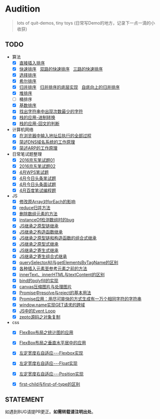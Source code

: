 # Audition

> lots of quit-demos, tiny toys (日常写Demo的地方，记录下一点一滴的小收获)

## TODO

- 算法
    - [x] [直接插入排序](Algorithm/Sortion/insertionSort.js)
    - [x] [快速排序](Algorithm/Sortion/quickSortDigging.js)&nbsp;&nbsp;&nbsp;[双路的快速排序](Algorithm/Sortion/quickSortionTwoWay.js)&nbsp;&nbsp;&nbsp;[三路的快速排序](Algorithm/Sortion/quickSortionThreeWay.js)
    - [x] [选择排序](Algorithm/Sortion/selectionSort.js)
    - [x] [希尔排序](Algorithm/Sortion/shellSort.js)
    - [x] [归并排序](Algorithm/Sortion/mergeSort.js)&nbsp;&nbsp;&nbsp;[归并排序的底层实现](Algorithm/Sortion/originMergeSortion.js)&nbsp;&nbsp;&nbsp;[自底向上的归并排序](Algorithm/Sortion/mergeSortBottomUp.js)
    - [x] [堆排序](Algorithm/Sortion/heapSortion.js)
    - [ ] 桶排序
    - [x] [基数排序](Algorithm/Sortion/radixSortion.js)
    - [x] [找出字符串中出现次数最少的字符](Algorithm/objectFindLess.js)
    - [x] [栈的应用-进制转换](Algorithm/dataStructures/radixConvert.js)
    - [x] [栈的应用-回文的判断](Algorithm/dataStructures/isPalindrome.js)
    
- 计算机网络
    - [x] [在浏览器中输入地址后执行的全部过程](Network/index.md#在浏览器中输入wwwbaiducom后执行的全部过程)
    - [x] [简述DNS域名系统的工作原理](Network/index.md#简述dns域名系统的工作原理)
    - [x] [简述ARP的工作原理](Network/index.md#简述arp的工作原理)
    
- 日常笔试题整理
    - [x] [2016京东笔试题01](Algorithm/ACM/JD201601.js)
    - [x] [2016京东笔试题02](Algorithm/ACM/JD201602.js)
    - [x] [4月WPS笔试题](DailyProblem/2017-4-15WPS/README.md)
    - [x] [4月今日头条笔试题](DailyProblem/2017-4-18toutiao/README.md)
    - [x] [4月今日头条面试题](DailyProblem/2017-4-27toutiao/README.md)
    - [x] [4月百度笔试编程题](Algorithm/ACM/baidu20160427.js)
    
- JS
    - [x] [修改原Array对forEach的影响](ArrayMethods/forEachEffect.js)
    - [x] [reduce归并方法](ArrayMethods/reduce.js)
    - [x] [删除数组元素的方法](ArrayMethods/removes.js)
    - [x] [instanceOf检测数组时的bug](ArrayMethods/instanceOfBug.html)
    - [x] [JS继承之原型链继承](extends/prototypeExtends.js)
    - [x] [JS继承之构造函数继承](extends/constructorStealing.js)
    - [x] [JS继承之原型链和构造函数的组合式继承](extends/combinationInheritance.js)
    - [x] [JS继承之原型式继承](prototypalInheritace.js)
    - [x] [JS继承之寄生式继承](extends/parasiticExtends.js)
    - [x] [JS继承之寄生组合式继承](extends/parasiticCombination.js)
    - [x] [querySelectorAll与getElementsByTagName的区别](DOM/querySelectorAll.html)
    - [x] [各种插入元素至参考元素之前的方法](DOM/insertAdjacentElement.html)
    - [x] [innerText、innerHTML与textContent的区别](DOM/textContent-innerText-innerHtml.html)
    - [x] [bind的polyfill的实现](Algorithm/JS/bind-polyfill.js)
    - [x] [canvas压缩图片与处理图片](DOM/compressImage.html)
    - [x] [Promise中resolve与reject的基本用法](Algorithm/JS/Promise/readFilePromise.js)
    - [x] [Promise应用：用尽可能快的方式生成有一万个相同字符的字符串](Algorithm/JS/Promise/produceChar.js)
    - [x] [window.name实现GET请求的跨域](Algorithm/JS/window-name-cross-domain/index.html)
    - [x] [JS中的Event Loop](EventLoop/Native/README.md)
    - [x] [zepto源码之对象复制](DailyProblem/201706/zeptoExtend.js)

- css
    - [x] [FlexBox布局之统计图的应用](CSS/Flexbox/diagramChart.html)
    - [x] [FlexBox布局之垂直水平居中的应用](CSS/Flexbox/verticalCenter.html)
    - [x] [左定宽度右自适应---Flexbox实现](CSS/Flexbox/leftFixedWidth-flexbox.html)
    - [x] [左定宽度右自适应---Float实现](CSS/Flexbox/leftFixedWidth-float.html)
    - [x] [左定宽度右自适应---Position实现](CSS/Flexbox/leftFixedWidth-position.html)
    - [x] [first-child与first-of-type的区别](CSS/CSS3/first-child.html)
    

## STATEMENT

如遇到BUG请提PR更正。**如需转载请注明出处**。